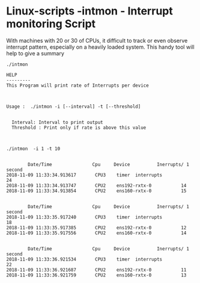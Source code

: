# Linux-scripts -intmon -  Interrupt monitoring Script 

 With machines with 20 or 30 of CPUs,  it difficult to  track or even observe interrupt pattern, especially on a heavily loaded system.
 This handy tool will help to give a summary
 
 
 ```
 ./intmon

HELP
---------
This Program will print rate of Interrupts per device



Usage :  ./intmon -i [--interval] -t [--threshold]


   Interval: Interval to print output
   Threshold : Print only if rate is above this value



./intmon  -i 1 -t 10


         Date/Time               Cpu     Device          Inerrupts/ 1 second
2018-11-09 11:33:34.913617       CPU3    timer  interrupts               24
2018-11-09 11:33:34.913747       CPU2    ens192-rxtx-0           14
2018-11-09 11:33:34.913854       CPU2    ens160-rxtx-0           15


         Date/Time               Cpu     Device          Inerrupts/ 1 second
2018-11-09 11:33:35.917240       CPU3    timer  interrupts               18
2018-11-09 11:33:35.917385       CPU2    ens192-rxtx-0           12
2018-11-09 11:33:35.917556       CPU2    ens160-rxtx-0           14


         Date/Time               Cpu     Device          Inerrupts/ 1 second
2018-11-09 11:33:36.921534       CPU3    timer  interrupts               22
2018-11-09 11:33:36.921687       CPU2    ens192-rxtx-0           11
2018-11-09 11:33:36.921759       CPU2    ens160-rxtx-0           13

```
